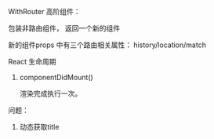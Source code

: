 WithRouter 高阶组件：

 包装非路由组件， 返回一个新的组件

 新的组件props 中有三个路由相关属性： history/location/match





React 生命周期 

1. componentDidMount()

   渲染完成执行一次。



问题：

1.  动态获取title